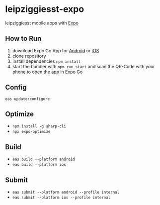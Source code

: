 # leipziggiesst-expo
leipziggiesst mobile apps with [Expo](https://expo.dev)

## How to Run
1. download Expo Go App for [Android](https://play.google.com/store/apps/details?id=host.exp.exponent&referrer=www) or [iOS](https://itunes.apple.com/app/apple-store/id982107779)
2. clone repository
3. install dependencies `npm install`
4. start the bundler with `npm run start` and scan the QR-Code with your phone to open the app in Expo Go

## Config
`eas update:configure`


## Optimize 
* `npm install -g sharp-cli`
* `npx expo-optimize`

## Build
* `eas build --platform android`
* `eas build --platform ios`
 
## Submit
* `eas submit --platform android --profile internal`
* `eas submit --platform ios --profile internal`
